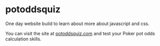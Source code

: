 # potoddsquiz

One day website build to learn about more about javascript and css.

You can visit the site at [potoddsquiz.com](http://potoddsquiz.com/) and test your Poker pot odds calculation skills.

